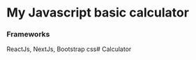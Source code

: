 # My Javascript basic calculator

### Frameworks
ReactJs, NextJs, Bootstrap css#   C a l c u l a t o r  
 